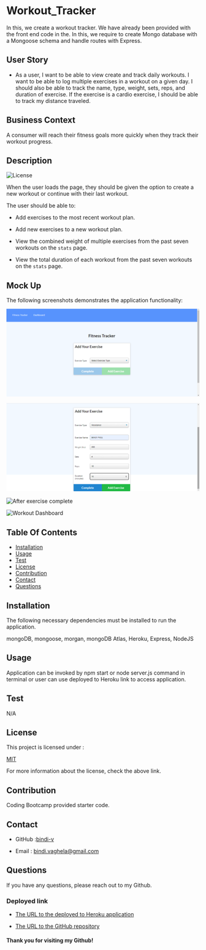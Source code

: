 # Workout_Tracker

In this, we create a workout tracker. We have already been provided with the front end code in the. In this, we require to create Mongo database with a Mongoose schema and handle routes with Express.

## User Story

* As a user, I want to be able to view create and track daily workouts. I want to be able to log multiple exercises in a workout on a given day. I should also be able to track the name, type, weight, sets, reps, and duration of exercise. If the exercise is a cardio exercise, I should be able to track my distance traveled.

## Business Context

A consumer will reach their fitness goals more quickly when they track their workout progress.

## Description

 ![License](https://img.shields.io/badge/License-MIT-yellow)

When the user loads the page, they should be given the option to create a new workout or continue with their last workout.

The user should be able to:

  * Add exercises to the most recent workout plan.

  * Add new exercises to a new workout plan.

  * View the combined weight of multiple exercises from the past seven workouts on the `stats` page.

  * View the total duration of each workout from the past seven workouts on the `stats` page.

## Mock Up

The following screenshots demonstrates the application functionality:

![Workout Tracker homepage](./assets/WT-1.png)

![Add Exercise](./assets/WT-2.png)

![After exercise complete](./aasets/WT.png)

![Workout Dashboard](./asets/WT-3.png)

## Table Of Contents

- [Installation](#installation)
- [Usage](#usage)
- [Test](#test)
- [License](#license)
- [Contribution](#contribution)
- [Contact](#contact)
- [Questions](#questions)
    
## Installation 

The following necessary dependencies must be installed to run the application.

 mongoDB, mongoose, morgan, mongoDB Atlas, Heroku, Express, NodeJS 

## Usage

 Application can be invoked by npm start or node server.js command in terminal or user can use deployed to Heroku link to access application.

## Test
  N/A

## License

This project is licensed under :

 [MIT](https://opensource.org/licenses/MIT)

For more information about the license, check the above link.

## Contribution

Coding Bootcamp provided starter code.

## Contact

* GitHub :[bindi-v](https://github.com/bindi-v)

* Email : bindi.vaghela@gmail.com
    
## Questions

If you have any questions, please reach out to my Github.

### Deployed link

* [The URL to the deployed to Heroku application](https://sheltered-escarpment-30558.herokuapp.com/?id=618adb28125de300160483d4)

* [The URL to the GitHub repository](https://github.com/bindi-v/Workout_Tracker)

#### Thank you for visiting my Github!
